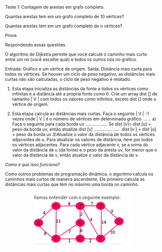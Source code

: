 Teste 1: 
Contagem de arestas em grafo completo.

Quantas arestas tem em um grafo completo de 10 vértices?

Quantas arestas tem em um grafo completo de n vértices?

Prove.

Respondendo essas questões.

O algoritmo de Dijkstra permite que você calcule o caminho mais curto 
entre um nó (você escolhe qual) e todos os outros nós no gráfico.

Entrada: Gráfico e um vértice de origem.
Saída: Distância mais curta para todos os vértices. Se houver 
um ciclo de peso negativo, as distâncias mais curtas não são calculadas, 
o ciclo de peso negativo é relatado.

1) Esta etapa inicializa as distâncias da fonte a todos os vértices como 
infinitas e a distância até a própria fonte como 0. Crie um array dist [] 
de tamanho | V | com todos os valores como infinitos, exceto dist [] 
onde  o vértice de origem.

2) Esta etapa calcula as distâncias mais curtas. Faça o seguinte | V | -1 
vezes onde | V | é o número de vértices em determinado gráfico.
… .. a) Faça o seguinte para cada borda uv
……………… Se dist [v]> dist [u] + peso da borda uv, então atualize dist [v]
………………… .dist [v ] = dist [u] + peso da borda uv
3)Atualize o valor da distância de todos os vértices adjacentes de u. Para 
atualizar os valores de distância, itere por todos os vértices adjacentes. 
Para cada vértice adjacente v, se a soma do valor da distância de u (da fonte) 
e o peso da aresta uv, for menor que o valor da distância de v, então atualize 
o valor da distância de v.


*Como é que isso funciona?* 

Como outros problemas de programação dinâmica, o algoritmo calcula os caminhos 
mais curtos de maneira ascendente. Ele primeiro calcula as distâncias mais 
curtas que têm no máximo uma borda no caminho. 

<p align="center">
    <img  src="Captura de tela de 2020-12-16 23-13-44.png" title="Logo do curso"><br />
   
</p>

